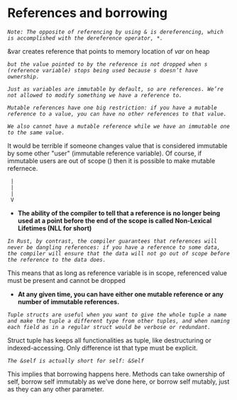 
# References and borrowing

*``Note: The opposite of referencing by using & is dereferencing, which is accomplished with the dereference operator, *.``*

&var creates reference that points to memory location of *var* on heap

*``but the value pointed to by the reference is not dropped when s (reference variable) stops being used because s doesn’t have ownership. ``*

*``Just as variables are immutable by default, so are references. We’re not allowed to modify something we have a reference to.``*

*``Mutable references have one big restriction: if you have a mutable reference to a value, you can have no other references to that value.``*

*``We also cannot have a mutable reference while we have an immutable one to the same value.``*

It would be terrible if someone changes value that is considered immutable by some other "user" (immutable reference variable). Of course, if immutable users are out of scope () then it is possible to make mutable refernece.

     |
     |
     |    
     V
 - **The ability of the compiler to tell that a reference is no longer being used at a point before the end of the scope is called Non-Lexical Lifetimes (NLL for short)**

*``In Rust, by contrast, the compiler guarantees that references will never be dangling references: if you have a reference to some data, the compiler will ensure that the data will not go out of scope before the reference to the data does.``*

This means that as long as reference variable is in scope, referenced value must be present and cannot be dropped

 - **At any given time, you can have either one mutable reference or any number of immutable references.**

*``Tuple structs are useful when you want to give the whole tuple a name and make the tuple a different type from other tuples, and when naming each field as in a regular struct would be verbose or redundant.``*

Struct tuple has keeps all functionalities as tuple, like destructuring or indexed-accessing. Only difference ist that type must be explicit.

*``The &self is actually short for self: &Self``*

This implies that borrowing happens here. Methods can take ownership of self, borrow self immutably as we’ve done here, or borrow self mutably, just as they can any other parameter.

